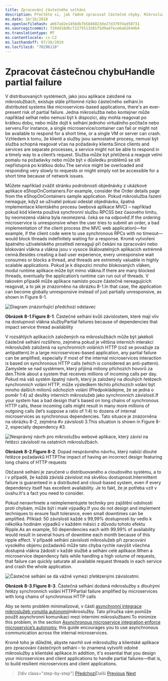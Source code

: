 ```yaml
---
title: Zpracování částečného selhání
description: Přečtěte si, jak řádně zpracovat částečné chyby. Mikroslužba nemusí být plně funkční, ale je možné, že je stále možné provést některé užitečné práce.
ms.date: 10/16/2018
ms.openlocfilehash: a667ad2e1456db7b5846023de27d3797dad58731
ms.sourcegitcommit: f20dd18dbcf2275513281f5d9ad7ece6a62644b4
ms.translationtype: MT
ms.contentlocale: cs-CZ
ms.lasthandoff: 07/30/2019
ms.locfileid: "70296118"
---
```

# <a name="handle-partial-failure"></a><span data-ttu-id="8326a-104">Zpracovat částečnou chybu</span><span class="sxs-lookup"><span data-stu-id="8326a-104">Handle partial failure</span></span>

<span data-ttu-id="8326a-105">V distribuovaných systémech, jako jsou aplikace založené na mikroslužbách, existuje stále přítomné riziko částečného selhání.</span><span class="sxs-lookup"><span data-stu-id="8326a-105">In distributed systems like microservices-based applications, there's an ever-present risk of partial failure.</span></span> <span data-ttu-id="8326a-106">Jedna mikroslužba nebo kontejner může například selhat nebo nemusí být k dispozici, aby mohla reagovat po krátkou dobu, nebo může dojít k selhání jednoho virtuálního počítače nebo serveru.</span><span class="sxs-lookup"><span data-stu-id="8326a-106">For instance, a single microservice/container can fail or might not be available to respond for a short time, or a single VM or server can crash.</span></span> <span data-ttu-id="8326a-107">Vzhledem k tomu, že klienti a služby jsou samostatné procesy, nemusí být služba schopná reagovat včas na požadavky klienta.</span><span class="sxs-lookup"><span data-stu-id="8326a-107">Since clients and services are separate processes, a service might not be able to respond in a timely way to a client’s request.</span></span> <span data-ttu-id="8326a-108">Služba může být přetížená a reaguje velmi pomalu na požadavky nebo může být v důsledku problémů se sítí nepřístupná po krátkou dobu.</span><span class="sxs-lookup"><span data-stu-id="8326a-108">The service might be overloaded and responding very slowly to requests or might simply not be accessible for a short time because of network issues.</span></span>

<span data-ttu-id="8326a-109">Můžete například zvážit stránku podrobnosti objednávky z ukázkové aplikace eShopOnContainers.</span><span class="sxs-lookup"><span data-stu-id="8326a-109">For example, consider the Order details page from the eShopOnContainers sample application.</span></span> <span data-ttu-id="8326a-110">Pokud mikroslužba řazení nereaguje, když se uživatel pokusí odeslat objednávku, špatná implementace klientského procesu (webová aplikace MVC) – například pokud kód klienta používá synchronní službu RPCSS bez časového limitu, by neomezená vlákna byla neomezená. čeká se na odpověď.</span><span class="sxs-lookup"><span data-stu-id="8326a-110">If the ordering microservice is unresponsive when the user tries to submit an order, a bad implementation of the client process (the MVC web application)—for example, if the client code were to use synchronous RPCs with no timeout—would block threads indefinitely waiting for a response.</span></span> <span data-ttu-id="8326a-111">Kromě vytvoření špatného uživatelského prostředí nereagují při čekání na zpracování nebo blokování vlákna a vlákna jsou v vysoce škálovatelných aplikacích extrémně cenná.</span><span class="sxs-lookup"><span data-stu-id="8326a-111">Besides creating a bad user experience, every unresponsive wait consumes or blocks a thread, and threads are extremely valuable in highly scalable applications.</span></span> <span data-ttu-id="8326a-112">Pokud je k dispozici mnoho blokovaných vláken, modul runtime aplikace může být mimo vlákna.</span><span class="sxs-lookup"><span data-stu-id="8326a-112">If there are many blocked threads, eventually the application’s runtime can run out of threads.</span></span> <span data-ttu-id="8326a-113">V takovém případě může aplikace namísto pouze částečně nereagujících reagovat, a to jak je znázorněno na obrázku 8-1.</span><span class="sxs-lookup"><span data-stu-id="8326a-113">In that case, the application can become globally unresponsive instead of just partially unresponsive, as shown in Figure 8-1.</span></span>

![Diagram znázorňující předchozí odstavec](./media/image1.png)

<span data-ttu-id="8326a-115">**Obrázek 8-1**.</span><span class="sxs-lookup"><span data-stu-id="8326a-115">**Figure 8-1**.</span></span> <span data-ttu-id="8326a-116">Částečné selhání kvůli závislostem, které mají vliv na dostupnost vlákna služby</span><span class="sxs-lookup"><span data-stu-id="8326a-116">Partial failures because of dependencies that impact service thread availability</span></span>

<span data-ttu-id="8326a-117">V rozsáhlých aplikacích založených na mikroslužbách může být jakékoli částečné selhání rozšířeno, zejména pokud je většina interních interakcí mikroslužeb založená na synchronních voláních HTTP (což se považuje za antipattern).</span><span class="sxs-lookup"><span data-stu-id="8326a-117">In a large microservices-based application, any partial failure can be amplified, especially if most of the internal microservices interaction is based on synchronous HTTP calls (which is considered an anti-pattern).</span></span> <span data-ttu-id="8326a-118">Zamyslete se nad systémem, který přijímá miliony příchozích hovorů za den.</span><span class="sxs-lookup"><span data-stu-id="8326a-118">Think about a system that receives millions of incoming calls per day.</span></span> <span data-ttu-id="8326a-119">Pokud má váš systém špatný návrh, který je založený na dlouhých řetězech synchronních volání HTTP, může výsledkem těchto příchozích volání být mnoho dalších milionů odchozích volání (Předpokládejme, že se jedná o poměr 1:4) až desítky interních mikroslužeb jako synchronních závislostí.</span><span class="sxs-lookup"><span data-stu-id="8326a-119">If your system has a bad design that's based on long chains of synchronous HTTP calls, these incoming calls might result in many more millions of outgoing calls (let’s suppose a ratio of 1:4) to dozens of internal microservices as synchronous dependencies.</span></span> <span data-ttu-id="8326a-120">Tato situace je znázorněna na obrázku 8-2, zejména \#v závislosti 3.</span><span class="sxs-lookup"><span data-stu-id="8326a-120">This situation is shown in Figure 8-2, especially dependency \#3.</span></span>

![Nesprávný návrh pro mikroslužbu webové aplikace, který závisí na řetězci závislostí na ostatních mikroslužbách.](./media/image2.png)

<span data-ttu-id="8326a-122">**Obrázek 8-2**.</span><span class="sxs-lookup"><span data-stu-id="8326a-122">**Figure 8-2**.</span></span> <span data-ttu-id="8326a-123">Dopad nesprávného návrhu, který nabízí dlouhé řetězce požadavků HTTP</span><span class="sxs-lookup"><span data-stu-id="8326a-123">The impact of having an incorrect design featuring long chains of HTTP requests</span></span>

<span data-ttu-id="8326a-124">Občasné selhání je zaručené u distribuovaného a cloudového systému, a to i v případě, že každá závislá závislost má skvělou dostupnost.</span><span class="sxs-lookup"><span data-stu-id="8326a-124">Intermittent failure is guaranteed in a distributed and cloud-based system, even if every dependency itself has excellent availability.</span></span> <span data-ttu-id="8326a-125">Je to fakt, že je potřeba vzít v úvahu.</span><span class="sxs-lookup"><span data-stu-id="8326a-125">It's a fact you need to consider.</span></span>

<span data-ttu-id="8326a-126">Pokud nenavrhnete a neimplementujete techniky pro zajištění odolnosti proti chybám, může být i malé výpadky.</span><span class="sxs-lookup"><span data-stu-id="8326a-126">If you do not design and implement techniques to ensure fault tolerance, even small downtimes can be amplified.</span></span> <span data-ttu-id="8326a-127">Příklad: 50 závislosti každé s 99,99% dostupnosti by vedlo k několika hodinám výpadků v každém měsíci z důvodu tohoto efektu Ripple.</span><span class="sxs-lookup"><span data-stu-id="8326a-127">As an example, 50 dependencies each with 99.99% of availability would result in several hours of downtime each month because of this ripple effect.</span></span> <span data-ttu-id="8326a-128">V případě selhání závislosti mikroslužeb při zpracování vysokého objemu požadavků může tato chyba rychle navýšit všechna dostupná vlákna žádostí v každé službě a selhání celé aplikace.</span><span class="sxs-lookup"><span data-stu-id="8326a-128">When a microservice dependency fails while handling a high volume of requests, that failure can quickly saturate all available request threads in each service and crash the whole application.</span></span>

![Částečné selhání se dá vážně vymezi zřetězenými závislostmi.](./media/image3.png)

<span data-ttu-id="8326a-130">**Obrázek 8-3**.</span><span class="sxs-lookup"><span data-stu-id="8326a-130">**Figure 8-3**.</span></span> <span data-ttu-id="8326a-131">Částečná selhání dodaná mikroslužby s dlouhými řetězy synchronních volání HTTP</span><span class="sxs-lookup"><span data-stu-id="8326a-131">Partial failure amplified by microservices with long chains of synchronous HTTP calls</span></span>

<span data-ttu-id="8326a-132">Aby se tento problém minimalizoval, v části [asynchronní integrace mikroslužeb vynutila autonomii](../architect-microservice-container-applications/communication-in-microservice-architecture.md#asynchronous-microservice-integration-enforces-microservices-autonomy)mikroslužby. Tato příručka vám pomůže použít asynchronní komunikaci mezi interními mikroslužbami.</span><span class="sxs-lookup"><span data-stu-id="8326a-132">To minimize this problem, in the section [Asynchronous microservice integration enforce microservice’s autonomy](../architect-microservice-container-applications/communication-in-microservice-architecture.md#asynchronous-microservice-integration-enforces-microservices-autonomy), this guide encourages you to use asynchronous communication across the internal microservices.</span></span>

<span data-ttu-id="8326a-133">Kromě toho je důležité, abyste navrhli své mikroslužby a klientské aplikace pro zpracování částečných selhání – to znamená vytvořit odolné mikroslužby a klientské aplikace.</span><span class="sxs-lookup"><span data-stu-id="8326a-133">In addition, it's essential that you design your microservices and client applications to handle partial failures—that is, to build resilient microservices and client applications.</span></span>

>[!div class="step-by-step"]
><span data-ttu-id="8326a-134">[Předchozí](index.md)Další
>[](partial-failure-strategies.md)</span><span class="sxs-lookup"><span data-stu-id="8326a-134">[Previous](index.md)
[Next](partial-failure-strategies.md)</span></span>
